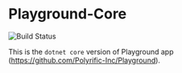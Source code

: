 # Playground-Core
![Build Status](https://github.com/Polyrific-Inc/Playground-Core/actions/workflows/dotnet.yml/badge.svg)

This is the `dotnet core` version of Playground app (https://github.com/Polyrific-Inc/Playground).
